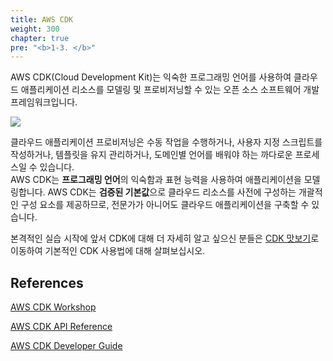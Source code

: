```yaml
---
title: AWS CDK
weight: 300
chapter: true
pre: "<b>1-3. </b>"
---
```



AWS CDK(Cloud Development Kit)는 익숙한 프로그래밍 언어를 사용하여 클라우드 애플리케이션 리소스를 모델링 및 프로비저닝할 수 있는 오픈 소스 소프트웨어 개발 프레임워크입니다.

![](https://d2908q01vomqb2.cloudfront.net/0716d9708d321ffb6a00818614779e779925365c/2018/08/28/CDKCompilesCFN-1.png)

클라우드 애플리케이션 프로비저닝은 수동 작업을 수행하거나, 사용자 지정 스크립트를 작성하거나, 템플릿을 유지 관리하거나, 도메인별 언어를 배워야 하는 까다로운 프로세스일 수 있습니다.  
AWS CDK는 **프로그래밍 언어**의 익숙함과 표현 능력을 사용하여 애플리케이션을 모델링합니다. AWS CDK는 **검증된 기본값**으로 클라우드 리소스를 사전에 구성하는 개괄적인 구성 요소를 제공하므로, 전문가가 아니어도 클라우드 애플리케이션을 구축할 수 있습니다.


본격적인 실습 시작에 앞서 CDK에 대해 더 자세히 알고 싶으신 분들은 [CDK 맛보기](/ko/cdk/)로 이동하여 기본적인 CDK 사용법에 대해 살펴보십시오.

## References

[AWS CDK Workshop](https://cdkworkshop.com/)

[AWS CDK API Reference](https://docs.aws.amazon.com/cdk/api/latest/docs/aws-construct-library.html)

[AWS CDK Developer Guide](https://docs.aws.amazon.com/cdk/latest/guide/home.html)